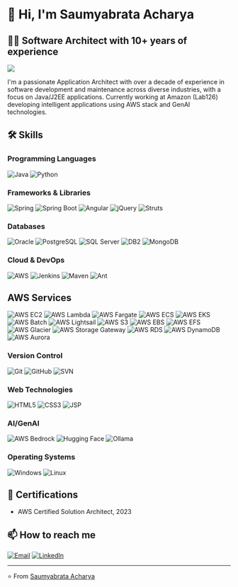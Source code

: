 
# 👋 Hi, I'm Saumyabrata Acharya

## 👨‍💻 Software Architect with 10+ years of experience

![](https://komarev.com/ghpvc/?username=your-github-username&abbreviated=true)

I'm a passionate Application Architect with over a decade of experience in software development and maintenance across diverse industries, with a focus on Java/J2EE applications. Currently working at Amazon (Lab126) developing intelligent applications using AWS stack and GenAI technologies.

## 🛠️ Skills

### Programming Languages
![Java](https://img.shields.io/badge/Java-ED8B00?style=for-the-badge&logo=java&logoColor=white)
![Python](https://img.shields.io/badge/Python-3776AB?style=for-the-badge&logo=python&logoColor=white)

### Frameworks & Libraries
![Spring](https://img.shields.io/badge/Spring-6DB33F?style=for-the-badge&logo=spring&logoColor=white)
![Spring Boot](https://img.shields.io/badge/Spring_Boot-6DB33F?style=for-the-badge&logo=spring-boot&logoColor=white)
![Angular](https://img.shields.io/badge/Angular-DD0031?style=for-the-badge&logo=angular&logoColor=white)
![jQuery](https://img.shields.io/badge/jQuery-0769AD?style=for-the-badge&logo=jquery&logoColor=white)
![Struts](https://img.shields.io/badge/Struts-007396?style=for-the-badge&logo=apache&logoColor=white)

### Databases
![Oracle](https://img.shields.io/badge/Oracle-F80000?style=for-the-badge&logo=oracle&logoColor=white)
![PostgreSQL](https://img.shields.io/badge/PostgreSQL-316192?style=for-the-badge&logo=postgresql&logoColor=white)
![SQL Server](https://img.shields.io/badge/Microsoft_SQL_Server-CC2927?style=for-the-badge&logo=microsoft-sql-server&logoColor=white)
![DB2](https://img.shields.io/badge/DB2-052FAD?style=for-the-badge&logo=ibm&logoColor=white)
![MongoDB](https://img.shields.io/badge/MongoDB-4EA94B?style=for-the-badge&logo=mongodb&logoColor=white)

### Cloud & DevOps
![AWS](https://img.shields.io/badge/AWS-232F3E?style=for-the-badge&logo=amazon-aws&logoColor=white)
![Jenkins](https://img.shields.io/badge/Jenkins-D24939?style=for-the-badge&logo=jenkins&logoColor=white)
![Maven](https://img.shields.io/badge/Maven-C71A36?style=for-the-badge&logo=apache-maven&logoColor=white)
![Ant](https://img.shields.io/badge/Ant-A81C7D?style=for-the-badge&logo=apache-ant&logoColor=white)

## AWS Services

![AWS EC2](https://img.shields.io/badge/AWS_EC2-FF9900?style=for-the-badge&logo=amazon-ec2&logoColor=white)
![AWS Lambda](https://img.shields.io/badge/AWS_Lambda-FF9900?style=for-the-badge&logo=aws-lambda&logoColor=white)
![AWS Fargate](https://img.shields.io/badge/AWS_Fargate-FF9900?style=for-the-badge&logo=amazon-aws&logoColor=white)
![AWS ECS](https://img.shields.io/badge/AWS_ECS-FF9900?style=for-the-badge&logo=amazon-ecs&logoColor=white)
![AWS EKS](https://img.shields.io/badge/AWS_EKS-FF9900?style=for-the-badge&logo=amazon-eks&logoColor=white)
![AWS Batch](https://img.shields.io/badge/AWS_Batch-FF9900?style=for-the-badge&logo=amazon-aws&logoColor=white)
![AWS Lightsail](https://img.shields.io/badge/AWS_Lightsail-FF9900?style=for-the-badge&logo=amazon-aws&logoColor=white)
![AWS S3](https://img.shields.io/badge/AWS_S3-569A31?style=for-the-badge&logo=amazon-s3&logoColor=white)
![AWS EBS](https://img.shields.io/badge/AWS_EBS-FF9900?style=for-the-badge&logo=amazon-aws&logoColor=white)
![AWS EFS](https://img.shields.io/badge/AWS_EFS-FF9900?style=for-the-badge&logo=amazon-aws&logoColor=white)
![AWS Glacier](https://img.shields.io/badge/AWS_Glacier-FF9900?style=for-the-badge&logo=amazon-aws&logoColor=white)
![AWS Storage Gateway](https://img.shields.io/badge/AWS_Storage_Gateway-FF9900?style=for-the-badge&logo=amazon-aws&logoColor=white)
![AWS RDS](https://img.shields.io/badge/AWS_RDS-527FFF?style=for-the-badge&logo=amazon-rds&logoColor=white)
![AWS DynamoDB](https://img.shields.io/badge/AWS_DynamoDB-4053D6?style=for-the-badge&logo=amazon-dynamodb&logoColor=white)
![AWS Aurora](https://img.shields.io/badge/AWS_Aurora-FF9900?style=for-the-badge&logo=amazon-aws&logoColor=white)



### Version Control
![Git](https://img.shields.io/badge/Git-F05032?style=for-the-badge&logo=git&logoColor=white)
![GitHub](https://img.shields.io/badge/GitHub-100000?style=for-the-badge&logo=github&logoColor=white)
![SVN](https://img.shields.io/badge/SVN-809CC9?style=for-the-badge&logo=subversion&logoColor=white)

### Web Technologies
![HTML5](https://img.shields.io/badge/HTML5-E34F26?style=for-the-badge&logo=html5&logoColor=white)
![CSS3](https://img.shields.io/badge/CSS3-1572B6?style=for-the-badge&logo=css3&logoColor=white)
![JSP](https://img.shields.io/badge/JSP-007396?style=for-the-badge&logo=java&logoColor=white)

### AI/GenAI
![AWS Bedrock](https://img.shields.io/badge/AWS_Bedrock-232F3E?style=for-the-badge&logo=amazon-aws&logoColor=white)
![Hugging Face](https://img.shields.io/badge/Hugging_Face-FFD21E?style=for-the-badge&logo=huggingface&logoColor=black)
![Ollama](https://img.shields.io/badge/Ollama-04A73B?style=for-the-badge&logo=ollama&logoColor=white)

### Operating Systems
![Windows](https://img.shields.io/badge/Windows-0078D6?style=for-the-badge&logo=windows&logoColor=white)
![Linux](https://img.shields.io/badge/Linux-FCC624?style=for-the-badge&logo=linux&logoColor=black)



## 📜 Certifications
- AWS Certified Solution Architect, 2023

## 📫 How to reach me
[![Email](https://img.shields.io/badge/Email-D14836?style=for-the-badge&logo=gmail&logoColor=white)](mailto:saumyabrata.acharya@gmail.com)
[![LinkedIn](https://img.shields.io/badge/LinkedIn-0077B5?style=for-the-badge&logo=linkedin&logoColor=white)](https://www.linkedin.com/in/saumyabrata-acharya)


---
⭐️ From [Saumyabrata Acharya](https://github.com/diszhappy)
<!--
**diszhappy/diszhappy** is a ✨ _special_ ✨ repository because its `README.md` (this file) appears on your GitHub profile.

Here are some ideas to get you started:

- 🔭 I’m currently working on ...
- 🌱 I’m currently learning ...
- 👯 I’m looking to collaborate on ...
- 🤔 I’m looking for help with ...
- 💬 Ask me about ...
- 📫 How to reach me: ...
- 😄 Pronouns: ...
- ⚡ Fun fact: ...
-->
